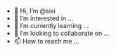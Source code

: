 - 👋 Hi, I’m @sisi 
- 👀 I’m interested in ...
- 🌱 I’m currently learning ...
- 💞️ I’m looking to collaborate on ...
- 📫 How to reach me ...

<!---
kebousisi/kebousisi is a ✨ special ✨ repository because its `README.md` (this file) appears on your GitHub profile.
You can click the Preview link to take a look at your changes.
--->
